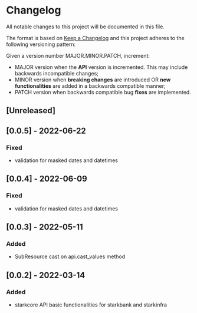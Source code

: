 # Changelog

All notable changes to this project will be documented in this file.

The format is based on [Keep a Changelog](https://keepachangelog.com/en/1.0.0/)
and this project adheres to the following versioning pattern:

Given a version number MAJOR.MINOR.PATCH, increment:

- MAJOR version when the **API** version is incremented. This may include backwards incompatible changes;
- MINOR version when **breaking changes** are introduced OR **new functionalities** are added in a backwards compatible manner;
- PATCH version when backwards compatible bug **fixes** are implemented.


## [Unreleased]

## [0.0.5] - 2022-06-22
### Fixed
- validation for masked dates and datetimes

## [0.0.4] - 2022-06-09
### Fixed
- validation for masked dates and datetimes

## [0.0.3] - 2022-05-11
### Added
- SubResource cast on api.cast_values method

## [0.0.2] - 2022-03-14
### Added
- starkcore API basic functionalities for starkbank and starkinfra 
